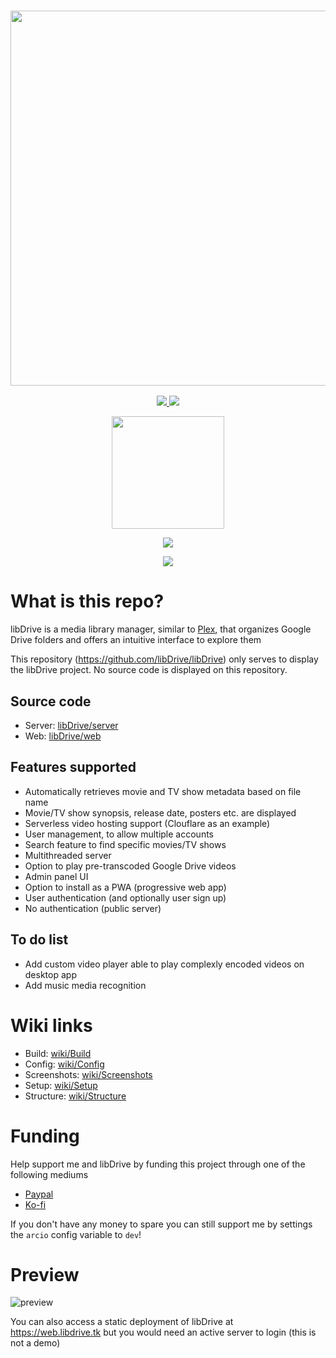 <a href="#">
  <h3 align="center">
    <img src="https://i.ibb.co/HVB5Dw1/lib-Drive-Header.png" width="600px" />
  </h3>
</a>

<p align="center">
  <a href="https://github.com/libDrive/libDrive/releases">
    <img src="https://img.shields.io/github/downloads/libDrive/libDrive/total?color=%234197fe&style=for-the-badge" />
  </a>
  <a href="https://github.com/libDrive/libDrive/releases/latest">
    <img src="https://img.shields.io/github/v/release/libDrive/libDrive?color=%234197fe&style=for-the-badge" />
  </a>
</p>

<p align="center">
  <a href="https://eliasbenb.github.io">
    <img src="https://i.ibb.co/rmDXnnk/Magnet-Magnet-prod.png" width="180" />
  </a>
</p>

<p align="center">
  <a href="https://heroku.com/deploy?template=https://github.com/libDrive/heroku">
    <img src="https://www.herokucdn.com/deploy/button.svg" />
  </a>
</p>

<p align="center">
  <a href="https://t.me/libdrive_news">
    <img src="https://cdn0.iconfinder.com/data/icons/social-network-24/512/Telegram-64.png" />
  </a>
</p>

# What is this repo?

libDrive is a media library manager, similar to [Plex](https://www.plex.tv), that organizes Google Drive folders and offers an intuitive interface to explore them

This repository (<https://github.com/libDrive/libDrive>) only serves to display the libDrive project. No source code is displayed on this repository.

## Source code

- Server: [libDrive/server](https://github.com/libDrive/server)
- Web: [libDrive/web](https://github.com/libDrive/web)

## Features supported

- Automatically retrieves movie and TV show metadata based on file name
- Movie/TV show synopsis, release date, posters etc. are displayed
- Serverless video hosting support (Clouflare as an example)
- User management, to allow multiple accounts
- Search feature to find specific movies/TV shows
- Multithreaded server
- Option to play pre-transcoded Google Drive videos
- Admin panel UI
- Option to install as a PWA (progressive web app)
- User authentication (and optionally user sign up)
- No authentication (public server)

## To do list

- Add custom video player able to play complexly encoded videos on desktop app
- Add music media recognition

# Wiki links

- Build: [wiki/Build](https://github.com/libDrive/libDrive/wiki/Build) 
- Config: [wiki/Config](https://github.com/libDrive/libDrive/wiki/Config)
- Screenshots: [wiki/Screenshots](https://github.com/libDrive/libDrive/wiki/Screenshots)
- Setup: [wiki/Setup](https://github.com/libDrive/libDrive/wiki/Setup)
- Structure: [wiki/Structure](https://github.com/libDrive/libDrive/wiki/Structure)

# Funding

Help support me and libDrive by funding this project through one of the following mediums

- [Paypal](https://paypal.me/eliasbenb)
- [Ko-fi](https://ko-fi.com/eliasbenb)

If you don't have any money to spare you can still support me by settings the `arcio` config variable to `dev`!

# Preview

![preview](https://user-images.githubusercontent.com/54410649/115969336-7b063000-a54d-11eb-9cc9-9313608041bb.png)

You can also access a static deployment of libDrive at <https://web.libdrive.tk> but you would need an active server to login (this is not a demo)

